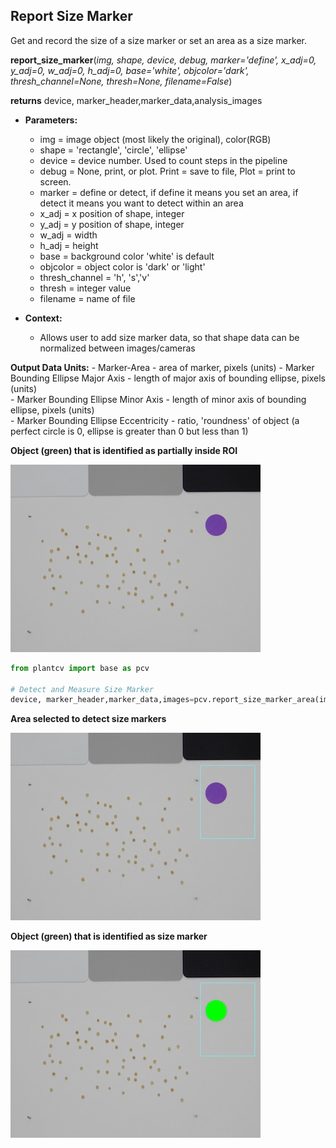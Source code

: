 ## Report Size Marker

Get and record the size of a size marker or set an area as a size marker.

**report_size_marker**(*img, shape, device, debug, marker='define', x_adj=0, y_adj=0, w_adj=0, h_adj=0,
                            base='white', objcolor='dark', thresh_channel=None, thresh=None, filename=False*)

**returns** device, marker_header,marker_data,analysis_images

- **Parameters:**
    - img             = image object (most likely the original), color(RGB)
    - shape           = 'rectangle', 'circle', 'ellipse'
    - device          = device number. Used to count steps in the pipeline
    - debug           = None, print, or plot. Print = save to file, Plot = print to screen.
    - marker          = define or detect, if define it means you set an area, if detect it means you want to detect within an area
    - x_adj           = x position of shape, integer
    - y_adj           = y position of shape, integer
    - w_adj           = width
    - h_adj           = height
    - base            = background color 'white' is default
    - objcolor        = object color is 'dark' or 'light'
    - thresh_channel  = 'h', 's','v'
    - thresh          = integer value
    - filename        = name of file
    
- **Context:**
    - Allows user to add size marker data, so that shape data can be normalized between images/cameras

**Output Data Units:**
    - Marker-Area - area of marker, pixels (units)
    - Marker Bounding Ellipse Major Axis - length of major axis of bounding ellipse, pixels (units)  
    - Marker Bounding Ellipse Minor Axis - length of minor axis of bounding ellipse, pixels (units)  
    - Marker Bounding Ellipse Eccentricity - ratio, 'roundness' of object (a perfect circle is 0, ellipse is greater than 0 but less than 1)  

**Object (green) that is identified as partially inside ROI**

![Screenshot](img/documentation_images/report_size_marker/seed-image.jpg)


```python
from plantcv import base as pcv

# Detect and Measure Size Marker
device, marker_header,marker_data,images=pcv.report_size_marker_area(img1, 'rectangle', device, debug='print', marker='detect', x_adj=3500, y_adj=600, w_adj=-100, h_adj=-1500, base='white', objcolor='light', thresh_channel='s', thresh=120, filename=False)```
```

**Area selected to detect size markers**

![Screenshot](img/documentation_images/report_size_marker/15_marker_roi.jpg)

**Object (green) that is identified as size marker**

![Screenshot](img/documentation_images/report_size_marker/21_marker_shape.jpg)